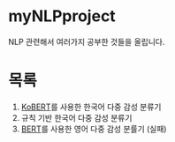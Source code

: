 # myNLPproject

NLP 관련해서 여러가지 공부한 것들을 올립니다.

# 목록
1. [KoBERT](https://github.com/SKTBrain/KoBERT)를 사용한 한국어 다중 감성 분류기
2. 규칙 기반 한국어 다중 감성 분류기
3. [BERT](https://github.com/google-research/bert)를 사용한 영어 다중 감성 분률기 (실패)
